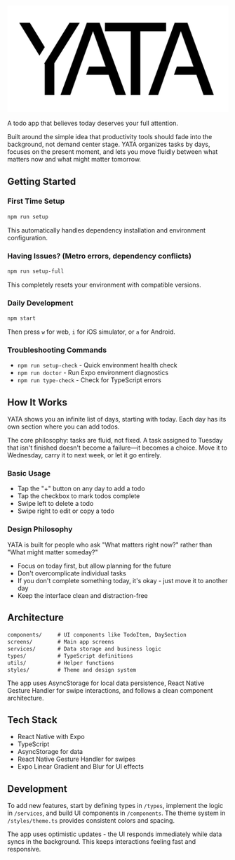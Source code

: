 ![YATA Logo](docs/yata_logo_dark_text.png)

A todo app that believes today deserves your full attention.

Built around the simple idea that productivity tools should fade into the background, not demand center stage. YATA organizes tasks by days, focuses on the present moment, and lets you move fluidly between what matters now and what might matter tomorrow.

## Getting Started

### First Time Setup
```bash
npm run setup
```
This automatically handles dependency installation and environment configuration.

### Having Issues? (Metro errors, dependency conflicts)
```bash
npm run setup-full
```
This completely resets your environment with compatible versions.

### Daily Development
```bash
npm start
```
Then press `w` for web, `i` for iOS simulator, or `a` for Android.

### Troubleshooting Commands
- `npm run setup-check` - Quick environment health check
- `npm run doctor` - Run Expo environment diagnostics  
- `npm run type-check` - Check for TypeScript errors

## How It Works

YATA shows you an infinite list of days, starting with today. Each day has its own section where you can add todos. 

The core philosophy: tasks are fluid, not fixed. A task assigned to Tuesday that isn't finished doesn't become a failure—it becomes a choice. Move it to Wednesday, carry it to next week, or let it go entirely.

### Basic Usage

- Tap the "+" button on any day to add a todo
- Tap the checkbox to mark todos complete
- Swipe left to delete a todo
- Swipe right to edit or copy a todo

### Design Philosophy

YATA is built for people who ask "What matters right now?" rather than "What might matter someday?"

- Focus on today first, but allow planning for the future
- Don't overcomplicate individual tasks
- If you don't complete something today, it's okay - just move it to another day
- Keep the interface clean and distraction-free

## Architecture

```
components/     # UI components like TodoItem, DaySection
screens/        # Main app screens
services/       # Data storage and business logic
types/          # TypeScript definitions
utils/          # Helper functions
styles/         # Theme and design system
```

The app uses AsyncStorage for local data persistence, React Native Gesture Handler for swipe interactions, and follows a clean component architecture.

## Tech Stack

- React Native with Expo
- TypeScript
- AsyncStorage for data
- React Native Gesture Handler for swipes
- Expo Linear Gradient and Blur for UI effects

## Development

To add new features, start by defining types in `/types`, implement the logic in `/services`, and build UI components in `/components`. The theme system in `/styles/theme.ts` provides consistent colors and spacing.

The app uses optimistic updates - the UI responds immediately while data syncs in the background. This keeps interactions feeling fast and responsive.